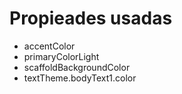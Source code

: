 # Propieades usadas

* accentColor
* primaryColorLight
* scaffoldBackgroundColor
* textTheme.bodyText1.color